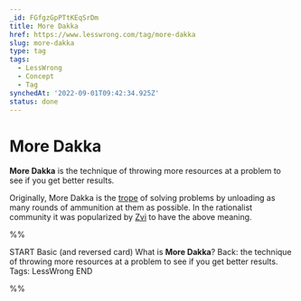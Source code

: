 ```yaml
---
_id: FGfgzGpPTtKEqSrDm
title: More Dakka
href: https://www.lesswrong.com/tag/more-dakka
slug: more-dakka
type: tag
tags:
  - LessWrong
  - Concept
  - Tag
synchedAt: '2022-09-01T09:42:34.925Z'
status: done
---
```


# More Dakka

**More Dakka** is the technique of throwing more resources at a problem to see if you get better results. 

Originally, More Dakka is the [trope](https://tvtropes.org/pmwiki/pmwiki.php/Main/MoreDakka) of solving problems by unloading as many rounds of ammunition at them as possible. In the rationalist community it was popularized by [Zvi](https://www.lesswrong.com/posts/z8usYeKX7dtTWsEnk/more-dakka) to have the above meaning.

%%

START
Basic (and reversed card)
What is **More Dakka**?
Back: the technique of throwing more resources at a problem to see if you get better results. 
Tags: LessWrong
END

%%
